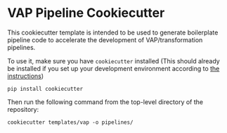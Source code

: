 # VAP Pipeline Cookiecutter

This cookiecutter template is intended to be used to generate boilerplate pipeline code
to accelerate the development of VAP/transformation pipelines.

To use it, make sure you have `cookiecutter` installed (This should already be
installed if you set up your development environment according to
[the instructions](../../README.md#development-environment-setup))

```shell
pip install cookiecutter
```

Then run the following command from the top-level directory of the repository:

```shell
cookiecutter templates/vap -o pipelines/
```
